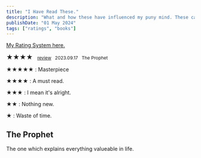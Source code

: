 ```yaml
---
title: "I Have Read These."
description: "What and how these have influenced my puny mind. These can be books and audiobooks as well."
publishDate: "01 May 2024"
tags: ["ratings", "books"]
---
```



<a href="#00">My Rating System here.</a>


<span style="font-size: 17px;">★★★★</span> &nbsp; <span style="font-size: 12px;">
  <a href="#1">review</a> &nbsp; 2023.09.17 &nbsp; The Prophet </span>



























<a id="00"></a>
<p>★★★★★ : Masterpiece<br></p>
<p>★★★★ : A must read.<br></p>
<p>★★★ : I mean it's alright.<br></p>
<p>★★ : Nothing new.<br></p>
<p>★ : Waste of time.<br></p>




<a id="1"></a>
<h2>The Prophet</h2>
<p>The one which explains everything valueable in life.</p>



